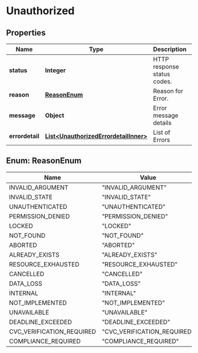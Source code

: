

# Unauthorized


## Properties

| Name | Type | Description | Notes |
|------------ | ------------- | ------------- | -------------|
|**status** | **Integer** | HTTP response status codes. |  |
|**reason** | [**ReasonEnum**](#ReasonEnum) | Reason for Error. |  |
|**message** | **Object** | Error message details |  |
|**errordetail** | [**List&lt;UnauthorizedErrordetailInner&gt;**](UnauthorizedErrordetailInner.md) | List of Errors |  [optional] |



## Enum: ReasonEnum

| Name | Value |
|---- | -----|
| INVALID_ARGUMENT | &quot;INVALID_ARGUMENT&quot; |
| INVALID_STATE | &quot;INVALID_STATE&quot; |
| UNAUTHENTICATED | &quot;UNAUTHENTICATED&quot; |
| PERMISSION_DENIED | &quot;PERMISSION_DENIED&quot; |
| LOCKED | &quot;LOCKED&quot; |
| NOT_FOUND | &quot;NOT_FOUND&quot; |
| ABORTED | &quot;ABORTED&quot; |
| ALREADY_EXISTS | &quot;ALREADY_EXISTS&quot; |
| RESOURCE_EXHAUSTED | &quot;RESOURCE_EXHAUSTED&quot; |
| CANCELLED | &quot;CANCELLED&quot; |
| DATA_LOSS | &quot;DATA_LOSS&quot; |
| INTERNAL | &quot;INTERNAL&quot; |
| NOT_IMPLEMENTED | &quot;NOT_IMPLEMENTED&quot; |
| UNAVAILABLE | &quot;UNAVAILABLE&quot; |
| DEADLINE_EXCEEDED | &quot;DEADLINE_EXCEEDED&quot; |
| CVC_VERIFICATION_REQUIRED | &quot;CVC_VERIFICATION_REQUIRED&quot; |
| COMPLIANCE_REQUIRED | &quot;COMPLIANCE_REQUIRED&quot; |



